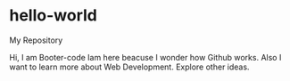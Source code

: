 # hello-world
My Repository

Hi, I am Booter-code Iam here beacuse I wonder how Github works.
Also I want to learn more about Web Development.
Explore other ideas.
